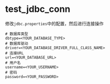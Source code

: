 # test_jdbc_conn
修改`jdbc.properties`中的配置，然后进行连接操作
```properties
# 数据库类型
dbtype=<YOUR_DATABASE_TYPE>
# 数据库驱动
driver=<YOUR_DATABASE_DRIVER_FULL_CLASS_NAME>
# 连接URL
url=<YOUR_DATABASE_URL>
# 用户名
username=<YOUR_USERNAME>
# 密码
password=<YOUR_PASSWORD>
```